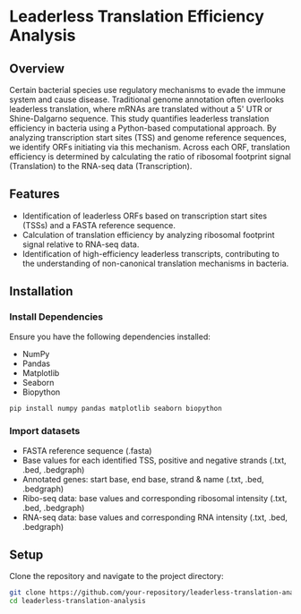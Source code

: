 # Leaderless Translation Efficiency Analysis

## Overview
Certain bacterial species use regulatory mechanisms to evade the immune system and cause disease. Traditional genome annotation often overlooks leaderless translation, where mRNAs are translated without a 5' UTR or Shine-Dalgarno sequence. This study quantifies leaderless translation efficiency in bacteria using a Python-based computational approach. By analyzing transcription start sites (TSS) and genome reference sequences, we identify ORFs initiating via this mechanism. Across each ORF, translation efficiency is determined by calculating the ratio of ribosomal footprint signal (Translation) to the RNA-seq data (Transcription).

## Features
- Identification of leaderless ORFs based on transcription start sites (TSSs) and a FASTA reference sequence.
- Calculation of translation efficiency by analyzing ribosomal footprint signal relative to RNA-seq data.
- Identification of high-efficiency leaderless transcripts, contributing to the understanding of non-canonical translation mechanisms in bacteria.

## Installation
### Install Dependencies
Ensure you have the following dependencies installed:
- NumPy
- Pandas
- Matplotlib
- Seaborn
- Biopython
```bash
pip install numpy pandas matplotlib seaborn biopython
```
### Import datasets
- FASTA reference sequence (.fasta)
- Base values for each identified TSS, positive and negative strands (.txt, .bed, .bedgraph)
- Annotated genes: start base, end base, strand & name (.txt, .bed, .bedgraph)
- Ribo-seq data: base values and corresponding ribosomal intensity (.txt, .bed, .bedgraph)
- RNA-seq data: base values and corresponding RNA intensity (.txt, .bed, .bedgraph)

## Setup
Clone the repository and navigate to the project directory:
```bash
git clone https://github.com/your-repository/leaderless-translation-analysis.git
cd leaderless-translation-analysis
```



